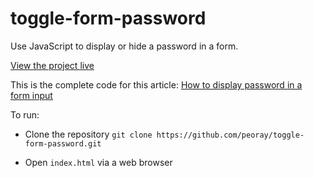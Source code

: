 # toggle-form-password

Use JavaScript to display or hide a password in a form.

[View the project live](https://peoray.github.io/toggle-form-password/)

This is the complete code for this article:
[How to display password in a form input](https://peoray.dev/blog/display-password-form-input/)

To run:

- Clone the repository
  `git clone https://github.com/peoray/toggle-form-password.git`


- Open `index.html` via a web browser
